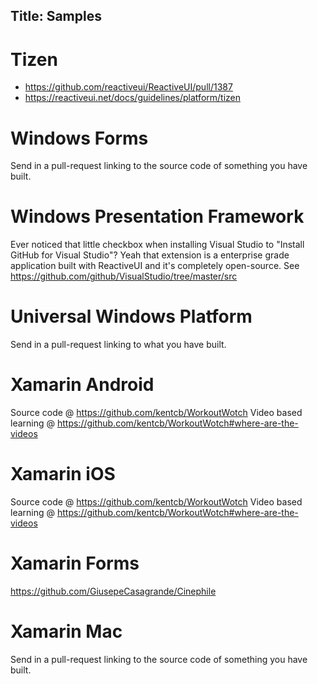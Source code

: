 Title: Samples
---


# Tizen

* https://github.com/reactiveui/ReactiveUI/pull/1387
* https://reactiveui.net/docs/guidelines/platform/tizen

# Windows Forms

Send in a pull-request linking to the source code of something you have built.

# Windows Presentation Framework

Ever noticed that little checkbox when installing Visual Studio to "Install GitHub for Visual Studio"? Yeah that extension is a enterprise grade application built with ReactiveUI and it's completely open-source. See https://github.com/github/VisualStudio/tree/master/src 

# Universal Windows Platform

Send in a pull-request linking to what you have built.

# Xamarin Android

Source code @ https://github.com/kentcb/WorkoutWotch
Video based learning @ https://github.com/kentcb/WorkoutWotch#where-are-the-videos

# Xamarin iOS

Source code @ https://github.com/kentcb/WorkoutWotch
Video based learning @ https://github.com/kentcb/WorkoutWotch#where-are-the-videos

# Xamarin Forms

https://github.com/GiusepeCasagrande/Cinephile

# Xamarin Mac

Send in a pull-request linking to the source code of something you have built.
